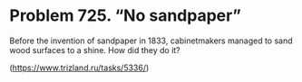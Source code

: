 # Problem 725. “No sandpaper”

Before the invention of sandpaper in 1833, cabinetmakers managed to sand wood surfaces to a shine. How did they do it?

(https://www.trizland.ru/tasks/5336/)